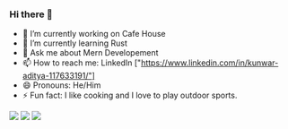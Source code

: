 ### Hi there 👋

- 🔭 I’m currently working on Cafe House
- 🌱 I’m currently learning Rust
- 💬 Ask me about Mern Developement
- 📫 How to reach me: LinkedIn ["https://www.linkedin.com/in/kunwar-aditya-117633191/"]
- 😄 Pronouns: He/Him
- ⚡ Fun fact: I like cooking and I love to play outdoor sports.

<img src="https://github-readme-stats.vercel.app/api/top-langs/?username=Kunwar-Aditya-Codes&langs_count=8">

<img src="https://github-readme-stats.vercel.app/api/wakatime?username=KunwarAdityaCodes" >


<img src="https://github-readme-stats.vercel.app/api?username=Kunwar-Aditya-Codes&show_icons=true&theme=radical">

